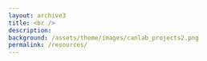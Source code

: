```yaml
---
layout: archive3
title: <br />
description:
background: /assets/theme/images/canlab_projects2.png
permalink: /resources/
---
```


<!-- Content here would shop up above your list of posts -->
